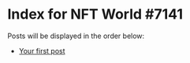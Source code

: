 # Index for NFT World #7141
Posts will be displayed in the order below:

- [Your first post](./001-first.md)

